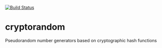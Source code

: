 [![Build Status](https://travis-ci.org/statlab/cryptorandom.svg?branch=master)](https://travis-ci.org/statlab/cryptorandom)
# cryptorandom
Pseudorandom number generators based on cryptographic hash functions
